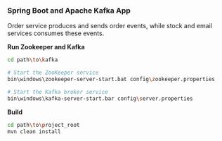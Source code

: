 ### Spring Boot and Apache Kafka App

Order service produces and sends order events, while stock and email services consumes these events.

**Run Zookeeper and Kafka**

```bash
cd path\to\kafka

# Start the ZooKeeper service
bin\windows\zookeeper-server-start.bat config\zookeeper.properties

# Start the Kafka broker service
bin\windows\kafka-server-start.bar config\server.properties
```

**Build**

```bash
cd path\to\project_root
mvn clean install
```
